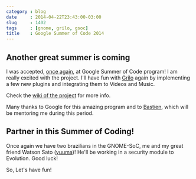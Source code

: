 ```yaml
---
category : blog
date     : 2014-04-22T23:43:00-03:00
slug     : 1402
tags     : [gnome, grilo, gsoc]
title    : Google Summer of Code 2014
---
```


## Another great summer is coming

I was accepted, [once
again](http://www.victortoso.com/magnatune-upstream-and-gsoc.html), at
Google Summer of Code program! I am really excited with the project.
I'll have fun with [Grilo](https://live.gnome.org/Grilo) again by
implementing a few new plugins and integrating them to Videos and Music.

Check the [wiki of the
project](https://wiki.gnome.org/Outreach/SummerOfCode/2014/Projects/VictorToso_VideosAndMusicWithGrilo)
for more info.

Many thanks to Google for this amazing program and to
[Bastien](https://wiki.gnome.org/BastienNocera), which will be mentoring
me during this period.

## Partner in this Summer of Coding!

Once again we have two brazilians in the GNOME-SoC, me and my great
friend Watson Sato
([yuuma](https://wiki.gnome.org/Outreach/SummerOfCode/2014/Projects/YuumaSato_Pkcs11ModuleEvolution))!
He'll be working in a security module to Evolution. Good luck!

So, Let's have fun!
